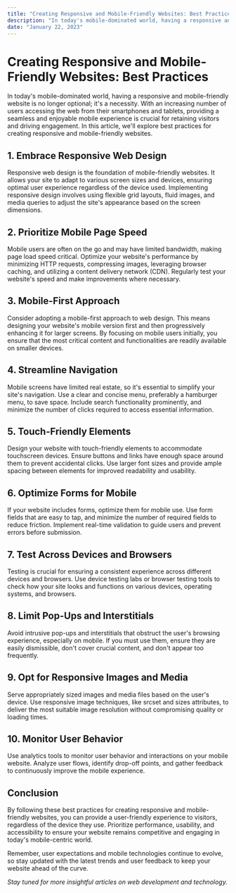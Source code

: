 ```yaml
---
title: "Creating Responsive and Mobile-Friendly Websites: Best Practices"
description: "In today's mobile-dominated world, having a responsive and mobile-friendly website is no longer optional; it's a necessity. With an increasing number of users accessing the web from their smartphones and tablets, providing a seamless and..."
date: "January 22, 2023"
---
```


# Creating Responsive and Mobile-Friendly Websites: Best Practices

In today's mobile-dominated world, having a responsive and mobile-friendly website is no longer optional; it's a necessity. With an increasing number of users accessing the web from their smartphones and tablets, providing a seamless and enjoyable mobile experience is crucial for retaining visitors and driving engagement. In this article, we'll explore best practices for creating responsive and mobile-friendly websites.

## 1. Embrace Responsive Web Design

Responsive web design is the foundation of mobile-friendly websites. It allows your site to adapt to various screen sizes and devices, ensuring optimal user experience regardless of the device used. Implementing responsive design involves using flexible grid layouts, fluid images, and media queries to adjust the site's appearance based on the screen dimensions.

## 2. Prioritize Mobile Page Speed

Mobile users are often on the go and may have limited bandwidth, making page load speed critical. Optimize your website's performance by minimizing HTTP requests, compressing images, leveraging browser caching, and utilizing a content delivery network (CDN). Regularly test your website's speed and make improvements where necessary.

## 3. Mobile-First Approach

Consider adopting a mobile-first approach to web design. This means designing your website's mobile version first and then progressively enhancing it for larger screens. By focusing on mobile users initially, you ensure that the most critical content and functionalities are readily available on smaller devices.

## 4. Streamline Navigation

Mobile screens have limited real estate, so it's essential to simplify your site's navigation. Use a clear and concise menu, preferably a hamburger menu, to save space. Include search functionality prominently, and minimize the number of clicks required to access essential information.

## 5. Touch-Friendly Elements

Design your website with touch-friendly elements to accommodate touchscreen devices. Ensure buttons and links have enough space around them to prevent accidental clicks. Use larger font sizes and provide ample spacing between elements for improved readability and usability.

## 6. Optimize Forms for Mobile

If your website includes forms, optimize them for mobile use. Use form fields that are easy to tap, and minimize the number of required fields to reduce friction. Implement real-time validation to guide users and prevent errors before submission.

## 7. Test Across Devices and Browsers

Testing is crucial for ensuring a consistent experience across different devices and browsers. Use device testing labs or browser testing tools to check how your site looks and functions on various devices, operating systems, and browsers.

## 8. Limit Pop-Ups and Interstitials

Avoid intrusive pop-ups and interstitials that obstruct the user's browsing experience, especially on mobile. If you must use them, ensure they are easily dismissible, don't cover crucial content, and don't appear too frequently.

## 9. Opt for Responsive Images and Media

Serve appropriately sized images and media files based on the user's device. Use responsive image techniques, like srcset and sizes attributes, to deliver the most suitable image resolution without compromising quality or loading times.

## 10. Monitor User Behavior

Use analytics tools to monitor user behavior and interactions on your mobile website. Analyze user flows, identify drop-off points, and gather feedback to continuously improve the mobile experience.

## Conclusion

By following these best practices for creating responsive and mobile-friendly websites, you can provide a user-friendly experience to visitors, regardless of the device they use. Prioritize performance, usability, and accessibility to ensure your website remains competitive and engaging in today's mobile-centric world.

Remember, user expectations and mobile technologies continue to evolve, so stay updated with the latest trends and user feedback to keep your website ahead of the curve.

_Stay tuned for more insightful articles on web development and technology._
